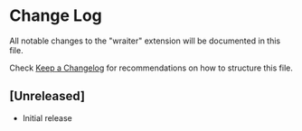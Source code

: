 # Change Log

All notable changes to the "wraiter" extension will be documented in this file.

Check [Keep a Changelog](http://keepachangelog.com/) for recommendations on how to structure this file.

## [Unreleased]

- Initial release